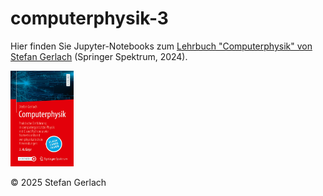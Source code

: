 # computerphysik-3

Hier finden Sie Jupyter-Notebooks zum [Lehrbuch "Computerphysik" von Stefan Gerlach](https://link.springer.com/book/10.1007/978-3-662-69347-6) (Springer Spektrum, 2024).

<img src="computerphysik-2024.webp"  width="20%" height="20%">

© 2025 Stefan Gerlach

